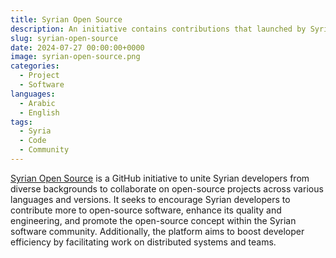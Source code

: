 ```yaml
---
title: Syrian Open Source
description: An initiative contains contributions that launched by Syrian developers
slug: syrian-open-source
date: 2024-07-27 00:00:00+0000
image: syrian-open-source.png
categories:
  - Project
  - Software
languages:
  - Arabic
  - English
tags:
  - Syria
  - Code
  - Community
---
```


[Syrian Open Source](https://github.com/Syrian-Open-Source) is a GitHub initiative to unite Syrian developers from diverse backgrounds to collaborate on open-source projects across various languages and versions. It seeks to encourage Syrian developers to contribute more to open-source software, enhance its quality and engineering, and promote the open-source concept within the Syrian software community. Additionally, the platform aims to boost developer efficiency by facilitating work on distributed systems and teams.
